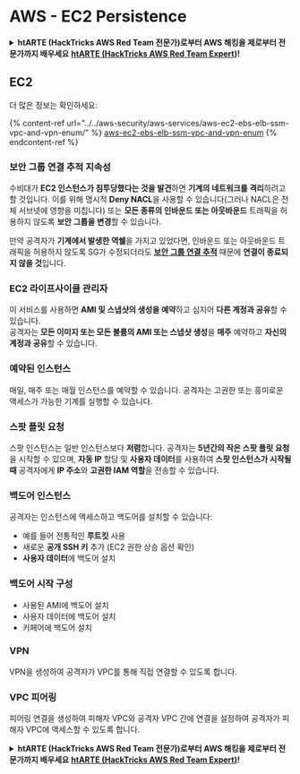 # AWS - EC2 Persistence

<details>

<summary><strong>htARTE (HackTricks AWS Red Team 전문가)로부터 AWS 해킹을 제로부터 전문가까지 배우세요</strong> <a href="https://training.hacktricks.xyz/courses/arte"><strong>htARTE (HackTricks AWS Red Team Expert)</strong></a><strong>!</strong></summary>

HackTricks를 지원하는 다른 방법:

* **회사가 HackTricks에 광고되길 원하거나** **PDF 형식의 HackTricks를 다운로드**하려면 [**SUBSCRIPTION PLANS**](https://github.com/sponsors/carlospolop)를 확인하세요!
* [**공식 PEASS & HackTricks 스왜그**](https://peass.creator-spring.com)를 구매하세요
* [**The PEASS Family**](https://opensea.io/collection/the-peass-family)를 발견하세요, 당사의 독점 [**NFTs**](https://opensea.io/collection/the-peass-family) 컬렉션
* **💬 [**Discord 그룹**](https://discord.gg/hRep4RUj7f) 또는 [**텔레그램 그룹**](https://t.me/peass)에 가입하거나** 트위터** 🐦 [**@hacktricks_live**](https://twitter.com/hacktricks_live)**를 팔로우하세요.**
* **해킹 요령을 공유하려면 PR을 제출하여** [**HackTricks**](https://github.com/carlospolop/hacktricks) 및 [**HackTricks Cloud**](https://github.com/carlospolop/hacktricks-cloud) github 저장소에 제출하세요.

</details>

## EC2

더 많은 정보는 확인하세요:

{% content-ref url="../../aws-security/aws-services/aws-ec2-ebs-elb-ssm-vpc-and-vpn-enum/" %}
[aws-ec2-ebs-elb-ssm-vpc-and-vpn-enum](../../aws-security/aws-services/aws-ec2-ebs-elb-ssm-vpc-and-vpn-enum/)
{% endcontent-ref %}

### 보안 그룹 연결 추적 지속성

수비대가 **EC2 인스턴스가 침투당했다는 것을 발견**하면 **기계의 네트워크를 격리**하려고 할 것입니다. 이를 위해 명시적 **Deny NACL**을 사용할 수 있습니다(그러나 NACL은 전체 서브넷에 영향을 미칩니다) 또는 **모든 종류의 인바운드 또는 아웃바운드** 트래픽을 허용하지 않도록 **보안 그룹을 변경**할 수 있습니다.

만약 공격자가 **기계에서 발생한 역쉘**을 가지고 있었다면, 인바운드 또는 아웃바운드 트래픽을 허용하지 않도록 SG가 수정되더라도 **[보안 그룹 연결 추적](https://docs.aws.amazon.com/AWSEC2/latest/UserGuide/security-group-connection-tracking.html)** 때문에 **연결이 종료되지 않을 것**입니다.

### EC2 라이프사이클 관리자

이 서비스를 사용하면 **AMI 및 스냅샷의 생성을 예약**하고 심지어 **다른 계정과 공유**할 수 있습니다.\
공격자는 **모든 이미지 또는 모든 볼륨의 AMI 또는 스냅샷 생성**을 **매주** 예약하고 **자신의 계정과 공유**할 수 있습니다.

### 예약된 인스턴스

매일, 매주 또는 매월 인스턴스를 예약할 수 있습니다. 공격자는 고권한 또는 흥미로운 액세스가 가능한 기계를 실행할 수 있습니다.

### 스팟 플릿 요청

스팟 인스턴스는 일반 인스턴스보다 **저렴**합니다. 공격자는 **5년간의 작은 스팟 플릿 요청**을 시작할 수 있으며, **자동 IP** 할당 및 **사용자 데이터**를 사용하여 **스팟 인스턴스가 시작될 때** 공격자에게 **IP 주소**와 **고권한 IAM 역할**을 전송할 수 있습니다.

### 백도어 인스턴스

공격자는 인스턴스에 액세스하고 백도어를 설치할 수 있습니다:

* 예를 들어 전통적인 **루트킷** 사용
* 새로운 **공개 SSH 키** 추가 (EC2 권한 상승 옵션 확인)
* **사용자 데이터**에 백도어 설치

### **백도어 시작 구성**

* 사용된 AMI에 백도어 설치
* 사용자 데이터에 백도어 설치
* 키페어에 백도어 설치

### VPN

VPN을 생성하여 공격자가 VPC를 통해 직접 연결할 수 있도록 합니다.

### VPC 피어링

피어링 연결을 생성하여 피해자 VPC와 공격자 VPC 간에 연결을 설정하여 공격자가 피해자 VPC에 액세스할 수 있도록 합니다.

<details>

<summary><strong>htARTE (HackTricks AWS Red Team 전문가)로부터 AWS 해킹을 제로부터 전문가까지 배우세요</strong> <a href="https://training.hacktricks.xyz/courses/arte"><strong>htARTE (HackTricks AWS Red Team Expert)</strong></a><strong>!</strong></summary>

HackTricks를 지원하는 다른 방법:

* **회사가 HackTricks에 광고되길 원하거나** **PDF 형식의 HackTricks를 다운로드**하려면 [**SUBSCRIPTION PLANS**](https://github.com/sponsors/carlospolop)를 확인하세요!
* [**공식 PEASS & HackTricks 스왜그**](https://peass.creator-spring.com)를 구매하세요
* [**The PEASS Family**](https://opensea.io/collection/the-peass-family)를 발견하세요, 당사의 독점 [**NFTs**](https://opensea.io/collection/the-peass-family) 컬렉션
* **💬 [**Discord 그룹**](https://discord.gg/hRep4RUj7f) 또는 [**텔레그램 그룹**](https://t.me/peass)에 가입하거나** 트위터** 🐦 [**@hacktricks_live**](https://twitter.com/hacktricks_live)**를 팔로우하세요.**
* **해킹 요령을 공유하려면 PR을 제출하여** [**HackTricks**](https://github.com/carlospolop/hacktricks) 및 [**HackTricks Cloud**](https://github.com/carlospolop/hacktricks-cloud) github 저장소에 제출하세요.

</details>
